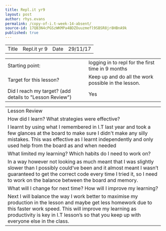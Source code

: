 ```yaml
---
title: Repl.it yr9
layout: post
author: rhys.evans
permalink: /copy-of-i.t-week-14-absent/
source-id: 17QB3N4cPGSzWKMPa4BDZOuuzmefl9SBSR8jr8HBnA9k
published: true
---
```

<table>
  <tr>
    <td>Title</td>
    <td>Repl.it yr 9</td>
    <td>Date</td>
    <td>29/11/17</td>
  </tr>
</table>


<table>
  <tr>
    <td>Starting point:</td>
    <td>logging in to repl for the first time in 9 months</td>
  </tr>
  <tr>
    <td>Target for this lesson?</td>
    <td>Keep up and do all the work possible in the lesson.</td>
  </tr>
  <tr>
    <td>Did I reach my target? 
(add details to "Lesson Review")</td>
    <td> Yes</td>
  </tr>
</table>


<table>
  <tr>
    <td>Lesson Review</td>
  </tr>
  <tr>
    <td>How did I learn? What strategies were effective? </td>
  </tr>
  <tr>
    <td>I learnt by using what I remembered in I.T last year and took a few glances at the board to make sure I didn't make any silly mistakes. This was effective as I learnt independently and only used help from the board as and when needed</td>
  </tr>
  <tr>
    <td>What limited my learning? Which habits do I need to work on? </td>
  </tr>
  <tr>
    <td>In a way however not looking as much meant that I was slightly slower than I possibly could’ve been and it almost meant I wasn’t guaranteed to get the correct code every time I tried it, so I need to work on the balance between the board and memory.</td>
  </tr>
  <tr>
    <td>What will I change for next time? How will I improve my learning?</td>
  </tr>
  <tr>
    <td>Next I will balance the way I work better to maximise my production in the lesson and maybe get less homework due to this faster work speed. This will improve my learning as productivity is key in I.T lesson’s so that you keep up with everyone else in the class.</td>
  </tr>
</table>



